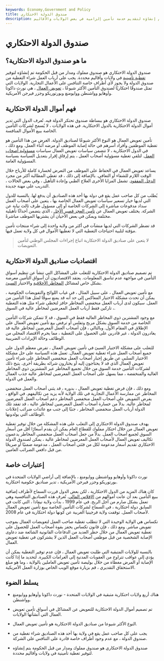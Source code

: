 ```yaml
---
keywords: Economy,Government and Policy
title: صندوق الدولة الاحتكاري
description: صندوق الدولة الاحتكاري هو صندوق مملوك ومدار من قبل الحكومة تم إنشاؤه لتقديم خدمة تأمين إلزامية في بعض الولايات والأقاليم.
---
```


# صندوق الدولة الاحتكاري
## ما هو صندوق الدولة الاحتكارية؟

صندوق الدولة الاحتكاري هو صندوق مملوك ومدار من قبل الحكومة تم إنشاؤه لتوفير [تغطية تأمينية](/insurance-coverage) في ولايات وأقاليم محددة. يجب على أرباب العمل شراء التغطية من صندوق الدولة ولا يجوز لأي أطراف خاصة التنافس على الأعمال التجارية. الولايات التي تمثل صندوقًا احتكاريًا لصندوق التأمين الأكثر شيوعًا ، [تعويض العمال](/workers-compensation) ، هي نورث داكوتا وأوهايو وواشنطن ووايومنغ وبورتوريكو وجزر فيرجن الأمريكية.

## فهم أموال الدولة الاحتكارية

صندوق الدولة الاحتكاري هو ببساطة صندوق تحتكر الدولة فيه. تُعرف الدول التي تدير أموال الدولة الاحتكارية بالدول الاحتكارية. في هذه الولايات ، لا يُسمح لشركات التأمين الخاصة ببيع الأموال المنافسة.

تأمين تعويض العمال هو النوع الأكثر شيوعًا لصناديق الدولة. الغرض من هذا التأمين هو تغطية الموظفين وأفراد أسرهم في حالة إصابة الموظف أو مرضه أثناء العمل. ومع ذلك ، في الدول الاحتكارية ، لا تتضمن سياسات تعويض العمال سياسات [مسؤولية أصحاب العمل](/employers-liability-insurance). لتلقي تغطية مسؤولية أصحاب العمل ، يتم إرفاق إقرار بتعديل السياسة بسياسة المسؤولية العامة.

يساعد تعويض العمال في الحفاظ على الموظف من التعرض لخسارة كاملة للأرباح خلال الوقت اللازم للشفاء أو التعافي. بالإضافة إلى ذلك ، قد تغطي المطالبة أكثر من مجرد [الدخل المفقود](/income). تشمل المزايا الأخرى العلاج الطبي وإعادة التأهيل ، وفي بعض الحالات ، التدريب على مهنة جديدة.

يُطلب من كل صاحب عمل يقع في دولة بها أحد هذه الصناديق أن يدفع لها. بالنسبة للدول التي لديها خيار تسعير سياسات تعويض العمال الخاصة بها ، يتعين على أصحاب العمل سداد مدفوعات مباشرة إلى الشركات الخاصة أو إلى مسؤول طرف ثالث نيابة عن الشركة. يختلف تعويض العمال عن [تأمين العجز قصير الأجل](/disability-insurance) ، الذي يتضمن أحداثًا تأهيلية مختلفة ويمكن في بعض الأحيان أن يشتريها الموظف مباشرةً.

قد تضطر الشركات التي لديها منشآت في أكثر من ولاية واحدة إلى شراء منتجات تأمين مؤقتة لتلبية احتياجات التغطية التي لا تغطيها الأموال في كل ولاية تعمل فيها.

> لا يتعين على صناديق الدولة الاحتكارية اتباع إجراءات المجلس الوطني لتأمين التعويضات.

>

## اقتصاديات صناديق الدولة الاحتكارية

تم تصميم صناديق الدولة الاحتكارية للتغلب على المشاكل التي تنشأ عن تنظيم أسواق التأمين في مواجهة عدم تناسق المعلومات. يعتقد الاقتصاديون أن أسواق التأمين معرضة بشكل خاص لمشاكل [المخاطر الأخلاقية](/moralhazard) والاختيار [السيئ](/adverseselection).

مع تأمين تعويض العمال ، على سبيل المثال ، في غياب اللوائح والتفويضات الحكومية ، يمكن أن تحدث مشكلة الاختيار المعاكس إلى حد أنه قد يمنع سوقًا لمثل هذا التأمين من العمل. سيكون لدى أرباب العمل منخفضي المخاطر حافز لتخطي شراء مثل هذه التغطية ، تاركين فقط أرباب العمل المعرضين لمخاطر عالية في السوق.

مع وجود المشترين ذوي المخاطر العالية فقط في السوق ، قد لا تتمكن شركات التأمين الخاصة من خدمة السوق بشكل مربح وتفلس أو ترفض بيع تأمين تعويض العمال على الإطلاق في المقام الأول. وبالتالي ، فإن أصحاب العمل المعرضين لمخاطر عالية قد يغادرون الدولة ، غير قادرين على الحصول على التغطية ، مما يحرم الاقتصاد المحلي من الوظائف وحالة الإيرادات الضريبية.

للتغلب على مشكلة الاختيار السيئ في تأمين تعويض العمال ، تفرض معظم الدول على جميع أصحاب العمل شراء تغطية تعويض العمال. تعمل هذه السياسة على حل مشكلة الاختيار السلبي عن طريق إجبار أصحاب العمل منخفضي المخاطر على شراء تأمين تعويض العمال الذي قد لا يحتاجون إليه أو يختارون شرائه بطريقة أخرى. يتيح ذلك لشركات التأمين خدمة السوق من خلال تجميع المخاطر عبر المشترين ذوي المخاطر العالية والمنخفضة ، مما يسهل على أصحاب العمل المعرضين لمخاطر عالية جذب العمال والعمل في الدولة.

ومع ذلك ، فإن فرض تغطية تعويض العمال ، بدوره ، قد يثني أصحاب العمل منخفضي المخاطر عن ممارسة الأعمال التجارية في تلك الولاية لأنه يزيد من تكاليفهم. في الواقع ، يفرض التفويض على أصحاب العمل منخفضي المخاطر دعم أصحاب العمل المعرضين لمخاطر عالية. بدلاً من خسارة أصحاب العمل المعرضين لمخاطر عالية ، قد تفقد تلك الدولة أرباب العمل منخفضي المخاطر ، جنبًا إلى جنب مع عائدات ضرائب إعلانات الوظائف التي يولدونها.

يهدف صندوق الدولة الاحتكاري إلى التغلب على هذه المشكلة من خلال توفير تغطية تعويض العمال من خلال احتكار مملوك للقطاع العام يمكن أن يقدم أسعارًا أقل من أسعار السوق لجميع أصحاب العمل. بدلاً من جعل أصحاب العمل منخفضي المخاطر يدعمون تكاليف تعويض العمال لأصحاب العمل المعرضين لمخاطر عالية ، يمكن لصندوق الدولة الاحتكاري تقديم أسعار مدعومة لكل من فئتي أصحاب العمل ، مدعومة ضمنيًا أو صريحًا من قبل دافعي الضرائب العامين.

## إعتبارات خاصة

نورث داكوتا وأوهايو وواشنطن ووايومنغ ، بالإضافة إلى أراضي الولايات المتحدة في بورتوريكو وجزر فيرجن الأمريكية ، تدير صناديق حكومية احتكارية.

كان هناك المزيد من الدول الاحتكارية ، لكن بعض الدول قررت السماح لأطراف إضافية ببيع التأمين بعد أن عانت أموالهم من [الإفلاس المالي](/insolvency). تُعرف هذه الصناديق التنافسية وهي تعمل بشكل صارم من أجل الربح. في عام 1999 ، بدأت ولاية نيفادا ، التي كانت في السابق دولة احتكارية ، في السماح لشركات التأمين الخاصة ببيع تأمين تعويض العمال لأصحاب العمل. توقفت ولاية فرجينيا الغربية عن كونها دولة احتكارية في عام 2008.

تكساس هي الولاية الوحيدة التي لا تتطلب تغطية صاحب العمل لتعويضات العمال بموجب تفويض مباشر. ومع ذلك ، فإن قانون تكساس يحفز بقوة أصحاب العمل للحصول على تغطية تعويض العمال من خلال حظر العديد من الدفاعات القانونية الشائعة ضد دعاوى الإصابة الشخصية من قبل موظفي أصحاب العمل الذين لا يشتركون في تغطية تعويض العمال.

بالنسبة للولايات المتبقية التي طلبت تعويض العمال ، فإن عدم توفير التغطية يمكن أن يؤدي إلى عواقب تتراوح من العقوبات المدنية إلى الغرامات الكبيرة. لتحديد ما إذا كانت الإصابة أو المرض مغطاة من خلال بوليصة تأمين تعويض العاملين بالولاية ، وما هو مبلغ الاستحقاق التقديري ، قم بزيارة موقع الويب الخاص بوزارة العمل الأمريكية.

## يسلط الضوء

- هناك أربع ولايات احتكارية متبقية في الولايات المتحدة - نورث داكوتا وأوهايو ووايومنغ وواشنطن.

- تم تصميم أموال الدولة الاحتكارية للتعويض عن المشاكل في أسواق تأمين تعويض العمال التي أنشأتها الولايات.

- النوع الأكثر شيوعا من صناديق الدولة الاحتكارية هو تأمين تعويض العمال.

- يجب على كل صاحب عمل يقع في ولاية بها أحد هذه الصناديق شراء تغطية من صندوق الدولة ، مع عدم وجود أطراف خاصة قادرة على التنافس على الشركة.

- صندوق الدولة الاحتكاري هو صندوق مملوك ومدار من قبل الحكومة يتم إنشاؤه لتوفير تغطية تأمينية في ولايات وأقاليم محددة.

